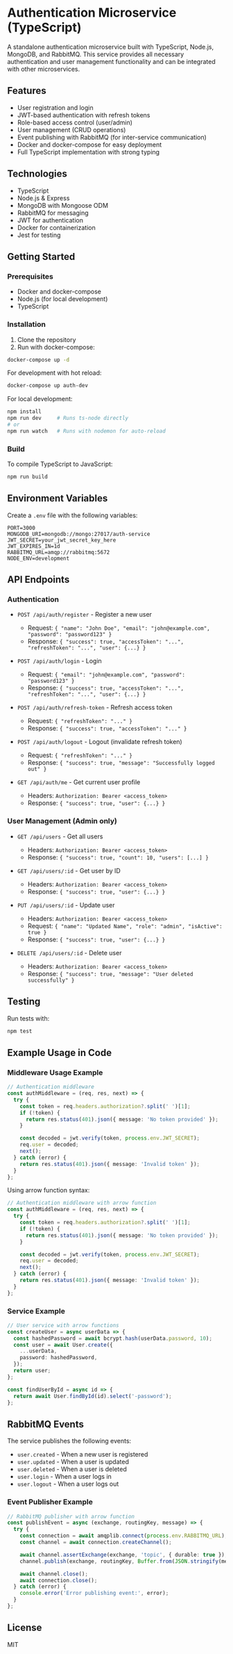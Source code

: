 # Authentication Microservice (TypeScript)

A standalone authentication microservice built with TypeScript, Node.js, MongoDB, and RabbitMQ. This service provides all necessary authentication and user management functionality and can be integrated with other microservices.

## Features

- User registration and login
- JWT-based authentication with refresh tokens
- Role-based access control (user/admin)
- User management (CRUD operations)
- Event publishing with RabbitMQ (for inter-service communication)
- Docker and docker-compose for easy deployment
- Full TypeScript implementation with strong typing

## Technologies

- TypeScript
- Node.js & Express
- MongoDB with Mongoose ODM
- RabbitMQ for messaging
- JWT for authentication
- Docker for containerization
- Jest for testing

## Getting Started

### Prerequisites

- Docker and docker-compose
- Node.js (for local development)
- TypeScript

### Installation

1. Clone the repository
2. Run with docker-compose:

```bash
docker-compose up -d
```

For development with hot reload:

```bash
docker-compose up auth-dev
```

For local development:

```bash
npm install
npm run dev     # Runs ts-node directly
# or
npm run watch   # Runs with nodemon for auto-reload
```

### Build

To compile TypeScript to JavaScript:

```bash
npm run build
```

## Environment Variables

Create a `.env` file with the following variables:

```
PORT=3000
MONGODB_URI=mongodb://mongo:27017/auth-service
JWT_SECRET=your_jwt_secret_key_here
JWT_EXPIRES_IN=1d
RABBITMQ_URL=amqp://rabbitmq:5672
NODE_ENV=development
```

## API Endpoints

### Authentication

- `POST /api/auth/register` - Register a new user

  - Request: `{ "name": "John Doe", "email": "john@example.com", "password": "password123" }`
  - Response: `{ "success": true, "accessToken": "...", "refreshToken": "...", "user": {...} }`

- `POST /api/auth/login` - Login

  - Request: `{ "email": "john@example.com", "password": "password123" }`
  - Response: `{ "success": true, "accessToken": "...", "refreshToken": "...", "user": {...} }`

- `POST /api/auth/refresh-token` - Refresh access token

  - Request: `{ "refreshToken": "..." }`
  - Response: `{ "success": true, "accessToken": "..." }`

- `POST /api/auth/logout` - Logout (invalidate refresh token)

  - Request: `{ "refreshToken": "..." }`
  - Response: `{ "success": true, "message": "Successfully logged out" }`

- `GET /api/auth/me` - Get current user profile
  - Headers: `Authorization: Bearer <access_token>`
  - Response: `{ "success": true, "user": {...} }`

### User Management (Admin only)

- `GET /api/users` - Get all users

  - Headers: `Authorization: Bearer <access_token>`
  - Response: `{ "success": true, "count": 10, "users": [...] }`

- `GET /api/users/:id` - Get user by ID

  - Headers: `Authorization: Bearer <access_token>`
  - Response: `{ "success": true, "user": {...} }`

- `PUT /api/users/:id` - Update user

  - Headers: `Authorization: Bearer <access_token>`
  - Request: `{ "name": "Updated Name", "role": "admin", "isActive": true }`
  - Response: `{ "success": true, "user": {...} }`

- `DELETE /api/users/:id` - Delete user
  - Headers: `Authorization: Bearer <access_token>`
  - Response: `{ "success": true, "message": "User deleted successfully" }`

## Testing

Run tests with:

```bash
npm test
```

## Example Usage in Code

### Middleware Usage Example

```typescript
// Authentication middleware
const authMiddleware = (req, res, next) => {
  try {
    const token = req.headers.authorization?.split(' ')[1];
    if (!token) {
      return res.status(401).json({ message: 'No token provided' });
    }

    const decoded = jwt.verify(token, process.env.JWT_SECRET);
    req.user = decoded;
    next();
  } catch (error) {
    return res.status(401).json({ message: 'Invalid token' });
  }
};
```

Using arrow function syntax:

```typescript
// Authentication middleware with arrow function
const authMiddleware = (req, res, next) => {
  try {
    const token = req.headers.authorization?.split(' ')[1];
    if (!token) {
      return res.status(401).json({ message: 'No token provided' });
    }

    const decoded = jwt.verify(token, process.env.JWT_SECRET);
    req.user = decoded;
    next();
  } catch (error) {
    return res.status(401).json({ message: 'Invalid token' });
  }
};
```

### Service Example

```typescript
// User service with arrow functions
const createUser = async userData => {
  const hashedPassword = await bcrypt.hash(userData.password, 10);
  const user = await User.create({
    ...userData,
    password: hashedPassword,
  });
  return user;
};

const findUserById = async id => {
  return await User.findById(id).select('-password');
};
```

## RabbitMQ Events

The service publishes the following events:

- `user.created` - When a new user is registered
- `user.updated` - When a user is updated
- `user.deleted` - When a user is deleted
- `user.login` - When a user logs in
- `user.logout` - When a user logs out

### Event Publisher Example

```typescript
// RabbitMQ publisher with arrow function
const publishEvent = async (exchange, routingKey, message) => {
  try {
    const connection = await amqplib.connect(process.env.RABBITMQ_URL);
    const channel = await connection.createChannel();

    await channel.assertExchange(exchange, 'topic', { durable: true });
    channel.publish(exchange, routingKey, Buffer.from(JSON.stringify(message)));

    await channel.close();
    await connection.close();
  } catch (error) {
    console.error('Error publishing event:', error);
  }
};
```

## License

MIT
